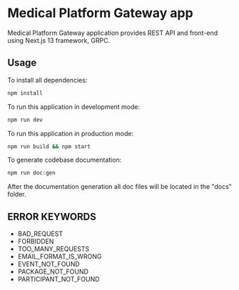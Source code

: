 # Medical Platform Gateway app

Medical Platform Gateway application provides REST API and front-end using Next.js 13 framework, GRPC.

## Usage

To install all dependencies:

```bash
npm install
```

To run this application in development mode:

```bash
npm run dev
```

To run this application in production mode:
```bash
npm run build && npm start
```

To generate codebase documentation:
```bash
npm run doc:gen
```

After the documentation generation all doc files will be located in the "docs" folder.

## ERROR KEYWORDS
- BAD_REQUEST
- FORBIDDEN
- TOO_MANY_REQUESTS
- EMAIL_FORMAT_IS_WRONG
- EVENT_NOT_FOUND
- PACKAGE_NOT_FOUND
- PARTICIPANT_NOT_FOUND